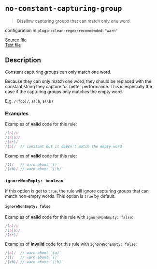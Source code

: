 # `no-constant-capturing-group`

> Disallow capturing groups that can match only one word.

configuration in `plugin:clean-regex/recommended`: `"warn"`

<!-- prettier-ignore -->
[Source file](https://github.com/RunDevelopment/eslint-plugin-clean-regex/blob/master/lib/rules/no-constant-capturing-group.js) <br> [Test file](https://github.com/RunDevelopment/eslint-plugin-clean-regex/blob/master/tests/lib/rules/no-constant-capturing-group.js)

## Description

Constant capturing groups can only match one word.

Because they can only match one word, they should be replaced with the constant
string they capture for better performance. This is especially the case if the
capturing groups only matches the empty word.

E.g. `/(foo)/`, `a()b`, `a(\b)`

### Examples

Examples of **valid** code for this rule:

<!-- prettier-ignore -->
```js
/(a)/i
/(a|b)/
/(a*)/
/(a)/  // constant but it doesn't match the empty word
```

Examples of **valid** code for this rule:

<!-- prettier-ignore -->
```js
/()/   // warn about `()`
/(\b)/ // warn about `(\b)`
```

### `ignoreNonEmpty: boolean`

If this option is get to `true`, the rule will ignore capturing groups that can
match non-empty words. This option is `true` by default.

#### `ignoreNonEmpty: false`

Examples of **valid** code for this rule with `ignoreNonEmpty: false`:

<!-- prettier-ignore -->
```js
/(a)/i
/(a|b)/
/(a*)/
```

Examples of **invalid** code for this rule with `ignoreNonEmpty: false`:

<!-- prettier-ignore -->
```js
/(a)/  // warn about `(a)`
/()/   // warn about `()`
/(\b)/ // warn about `(\b)`
```
